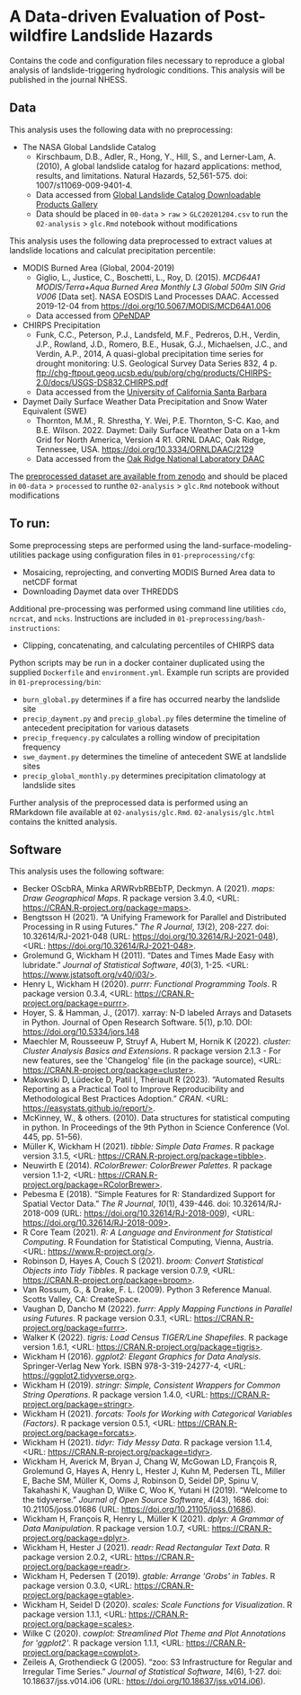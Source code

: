 # A Data-driven Evaluation of Post-wildfire Landslide Hazards

Contains the code and configuration files necessary to reproduce a global analysis of landslide-triggering hydrologic conditions. This analysis will be published in the journal NHESS.

## Data

This analysis uses the following data with no preprocessing:
  * The NASA Global Landslide Catalog
    - Kirschbaum, D.B., Adler, R., Hong, Y., Hill, S., and Lerner-Lam, A. (2010), A global landslide catalog for hazard applications: method, results, and limitations. Natural Hazards, 52,561-575. doi: 1007/s11069-009-9401-4. 
    - Data accessed from [Global Landslide Catalog Downloadable Products Gallery](https://maps.nccs.nasa.gov/arcgis/apps/MapAndAppGallery/index.html?appid=574f26408683485799d02e857e5d9521)
    - Data should be placed in `00-data` > `raw` > `GLC20201204.csv` to run the `02-analysis` > `glc.Rmd` notebook  without modifications
    
This analysis uses the following data preprocessed to extract values at landslide locations and calculat precipitation percentile:
  * MODIS Burned Area (Global, 2004-2019)
    - Giglio, L., Justice, C., Boschetti, L., Roy, D. (2015). <i>MCD64A1 MODIS/Terra+Aqua Burned Area Monthly L3 Global 500m SIN Grid V006</i> [Data set]. NASA EOSDIS Land Processes DAAC. Accessed 2019-12-04 from https://doi.org/10.5067/MODIS/MCD64A1.006
    - Data accessed from [OPeNDAP](https://lpdaac.usgs.gov/tools/opendap/)
  * CHIRPS Precipitation
    - Funk, C.C., Peterson, P.J., Landsfeld, M.F., Pedreros, D.H., Verdin, J.P., Rowland, J.D., Romero, B.E., Husak, G.J., Michaelsen, J.C., and Verdin, A.P., 2014, A quasi-global precipitation time series for drought monitoring: U.S. Geological Survey Data Series 832, 4 p. ftp://chg-ftpout.geog.ucsb.edu/pub/org/chg/products/CHIRPS-2.0/docs/USGS-DS832.CHIRPS.pdf
    - Data accessed from the [University of California Santa Barbara](https://data.chc.ucsb.edu/products/CHIRPS-2.0/)
  * Daymet Daily Surface Weather Data Precipitation and Snow Water Equivalent (SWE)
    - Thornton, M.M., R. Shrestha, Y. Wei, P.E. Thornton, S-C. Kao, and B.E. Wilson. 2022. Daymet: Daily Surface Weather Data on a 1-km Grid for North America, Version 4 R1. ORNL DAAC, Oak Ridge, Tennessee, USA. https://doi.org/10.3334/ORNLDAAC/2129
    - Data accessed from the [Oak Ridge National Laboratory DAAC](https://daac.ornl.gov/cgi-bin/dsviewer.pl?ds_id=2129)
  
The [preprocessed dataset are available from zenodo](https://doi.org/10.5281/zenodo.7653639) and should be placed in `00-data` > `processed` to runthe `02-analysis` > `glc.Rmd` notebook  without modifications

## To run:

Some preprocessing steps are performed using the land-surface-modeling-utilities package using configuration files in `01-preprocessing/cfg`:
  * Mosaicing, reprojecting, and converting MODIS Burned Area data to netCDF format
  * Downloading Daymet data over THREDDS

Additional pre-processing was performed using command line utilities `cdo`, `ncrcat`, and `ncks`. Instructions are included in `01-preprocessing/bash-instructions`:
  * Clipping, concatenating, and calculating percentiles of CHIRPS data

Python scripts may be run in a docker container duplicated using the supplied `Dockerfile` and `environment.yml`. Example run scripts are provided in `01-preprocessing/bin`:
  * `burn_global.py` determines if a fire has occurred nearby the landslide site
  * `precip_dayment.py` and `precip_global.py` files determine the timeline of antecedent precipitation for various datasets
  * `precip_frequency.py` calculates a rolling window of precipitation frequency
  * `swe_dayment.py` determines the timeline of antecedent SWE at landslide sites
  * `precip_global_monthly.py` determines precipitation climatology at landslide sites

Further analysis of the preprocessed data is performed using an RMarkdown file available at `02-analysis/glc.Rmd`. `02-analysis/glc.html` contains the knitted analysis.

## Software
This analysis uses the following software:
  - Becker OScbRA, Minka ARWRvbRBEbTP, Deckmyn. A (2021). _maps: Draw Geographical Maps_. R package version 3.4.0, <URL: https://CRAN.R-project.org/package=maps>.
  - Bengtsson H (2021). “A Unifying Framework for Parallel and Distributed Processing in R using Futures.” _The R Journal_, *13*(2), 208-227. doi: 10.32614/RJ-2021-048 (URL: https://doi.org/10.32614/RJ-2021-048), <URL: https://doi.org/10.32614/RJ-2021-048>.
  - Grolemund G, Wickham H (2011). “Dates and Times Made Easy with lubridate.” _Journal of Statistical Software_, *40*(3), 1-25. <URL: https://www.jstatsoft.org/v40/i03/>.
  - Henry L, Wickham H (2020). _purrr: Functional Programming Tools_. R package version 0.3.4, <URL: https://CRAN.R-project.org/package=purrr>.
  - Hoyer, S. & Hamman, J., (2017). xarray: N-D labeled Arrays and Datasets in Python. Journal of Open Research Software. 5(1), p.10. DOI: https://doi.org/10.5334/jors.148
  - Maechler M, Rousseeuw P, Struyf A, Hubert M, Hornik K (2022). _cluster: Cluster Analysis Basics and Extensions_. R package version 2.1.3 - For new features, see the 'Changelog' file (in the package source), <URL: https://CRAN.R-project.org/package=cluster>.
  - Makowski D, Lüdecke D, Patil I, Thériault R (2023). “Automated Results Reporting as a Practical Tool to Improve Reproducibility and Methodological Best Practices Adoption.” _CRAN_. <URL: https://easystats.github.io/report/>.
  - McKinney, W., & others. (2010). Data structures for statistical computing in python. In Proceedings of the 9th Python in Science Conference (Vol. 445, pp. 51–56).
  - Müller K, Wickham H (2021). _tibble: Simple Data Frames_. R package version 3.1.5, <URL: https://CRAN.R-project.org/package=tibble>.
  - Neuwirth E (2014). _RColorBrewer: ColorBrewer Palettes_. R package version 1.1-2, <URL: https://CRAN.R-project.org/package=RColorBrewer>.
  - Pebesma E (2018). “Simple Features for R: Standardized Support for Spatial Vector Data.” _The R Journal_, *10*(1), 439-446. doi: 10.32614/RJ-2018-009 (URL: https://doi.org/10.32614/RJ-2018-009), <URL: https://doi.org/10.32614/RJ-2018-009>.
  - R Core Team (2021). _R: A Language and Environment for Statistical Computing_. R Foundation for Statistical Computing, Vienna, Austria. <URL: https://www.R-project.org/>.
  - Robinson D, Hayes A, Couch S (2021). _broom: Convert Statistical Objects into Tidy Tibbles_. R package version 0.7.9, <URL: https://CRAN.R-project.org/package=broom>.
  - Van Rossum, G., & Drake, F. L. (2009). Python 3 Reference Manual. Scotts Valley, CA: CreateSpace.
  - Vaughan D, Dancho M (2022). _furrr: Apply Mapping Functions in Parallel using Futures_. R package version 0.3.1, <URL: https://CRAN.R-project.org/package=furrr>.
  - Walker K (2022). _tigris: Load Census TIGER/Line Shapefiles_. R package version 1.6.1, <URL: https://CRAN.R-project.org/package=tigris>.
  - Wickham H (2016). _ggplot2: Elegant Graphics for Data Analysis_. Springer-Verlag New York. ISBN 978-3-319-24277-4, <URL: https://ggplot2.tidyverse.org>.
  - Wickham H (2019). _stringr: Simple, Consistent Wrappers for Common String Operations_. R package version 1.4.0, <URL: https://CRAN.R-project.org/package=stringr>.
  - Wickham H (2021). _forcats: Tools for Working with Categorical Variables (Factors)_. R package version 0.5.1, <URL: https://CRAN.R-project.org/package=forcats>.
  - Wickham H (2021). _tidyr: Tidy Messy Data_. R package version 1.1.4, <URL: https://CRAN.R-project.org/package=tidyr>.
  - Wickham H, Averick M, Bryan J, Chang W, McGowan LD, François R, Grolemund G, Hayes A, Henry L, Hester J, Kuhn M, Pedersen TL, Miller E, Bache SM, Müller K, Ooms J, Robinson D, Seidel DP, Spinu V, Takahashi K, Vaughan D, Wilke C, Woo K, Yutani H (2019). “Welcome to the tidyverse.” _Journal of Open Source Software_, *4*(43), 1686. doi: 10.21105/joss.01686 (URL: https://doi.org/10.21105/joss.01686).
  - Wickham H, François R, Henry L, Müller K (2021). _dplyr: A Grammar of Data Manipulation_. R package version 1.0.7, <URL: https://CRAN.R-project.org/package=dplyr>.
  - Wickham H, Hester J (2021). _readr: Read Rectangular Text Data_. R package version 2.0.2, <URL: https://CRAN.R-project.org/package=readr>.
  - Wickham H, Pedersen T (2019). _gtable: Arrange 'Grobs' in Tables_. R package version 0.3.0, <URL: https://CRAN.R-project.org/package=gtable>.
  - Wickham H, Seidel D (2020). _scales: Scale Functions for Visualization_. R package version 1.1.1, <URL: https://CRAN.R-project.org/package=scales>.
  - Wilke C (2020). _cowplot: Streamlined Plot Theme and Plot Annotations for 'ggplot2'_. R package version 1.1.1, <URL: https://CRAN.R-project.org/package=cowplot>.
  - Zeileis A, Grothendieck G (2005). “zoo: S3 Infrastructure for Regular and Irregular Time Series.” _Journal of Statistical Software_, *14*(6), 1-27. doi: 10.18637/jss.v014.i06 (URL: https://doi.org/10.18637/jss.v014.i06).


